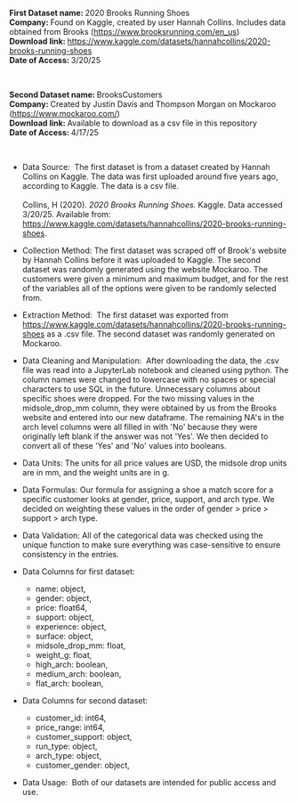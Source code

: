 <b>First Dataset name: </b> 2020 Brooks Running Shoes <br>
<b>Company: </b> Found on Kaggle, created by user Hannah Collins. Includes data obtained from Brooks (https://www.brooksrunning.com/en_us) <br>
<b>Download link: </b> https://www.kaggle.com/datasets/hannahcollins/2020-brooks-running-shoes <br>
<b>Date of Access: </b> 3/20/25

<br>

<b>Second Dataset name: </b> BrooksCustomers <br>
<b>Company: </b> Created by Justin Davis and Thompson Morgan on Mockaroo (https://www.mockaroo.com/)  <br>
<b>Download link: </b> Available to download as a csv file in this repository <br>
<b>Date of Access: </b> 4/17/25

<br>

-  Data Source: ​ The first dataset is from a dataset created by Hannah Collins on Kaggle. The data was first uploaded around five years ago, according to Kaggle. The data is a csv file. <br><br> Collins, H (2020). <i>2020 Brooks Running Shoes.</i> Kaggle. Data accessed 3/20/25. Available from: https://www.kaggle.com/datasets/hannahcollins/2020-brooks-running-shoes.

-  Collection Method: The first dataset was scraped off of Brook's website by Hannah Collins before it was uploaded to Kaggle. The second dataset was randomly generated using the website Mockaroo. The customers were given a minimum and maximum budget, and for the rest of the variables all of the options were given to be randomly selected from.

-  Extraction Method: ​ The first dataset was exported from https://www.kaggle.com/datasets/hannahcollins/2020-brooks-running-shoes as a .csv file. The second dataset was randomly generated on Mockaroo.

-  Data Cleaning and Manipulation: ​ After downloading the data, the .csv file was read into a JupyterLab notebook and cleaned using python. The column names were changed to lowercase with no spaces or special characters to use SQL in the future. Unnecessary columns about specific shoes were dropped. For the two missing values in the midsole_drop_mm column, they were obtained by us from the Brooks website and entered into our new dataframe. The remaining NA's in the arch level columns were all filled in with 'No' because they were originally left blank if the answer was not 'Yes'. We then decided to convert all of these 'Yes' and 'No' values into booleans.

-  Data Units: The units for all price values are USD, the midsole drop units are in mm, and the weight units are in g.

-  Data Formulas: Our formula for assigning a shoe a match score for a specific customer looks at gender, price, support, and arch type. We decided on weighting these values in the order of gender > price > support > arch type. 

-  Data Validation: All of the categorical data was checked using the unique function to make sure everything was case-sensitive to ensure consistency in the entries.

-  Data Columns for first dataset:
    - name: object,
    - gender: object,
    - price: float64,
    - support: object,
    - experience: object,
    - surface: object,
    - midsole_drop_mm: float,
    - weight_g: float,
    - high_arch: boolean,
    - medium_arch: boolean,
    - flat_arch: boolean,

- Data Columns for second dataset:
    - customer_id: int64,
    - price_range: int64,
    - customer_support: object,
    - run_type: object,
    - arch_type: object,
    - customer_gender: object,

-  Data Usage: ​ Both of our datasets are intended for public access and use.
